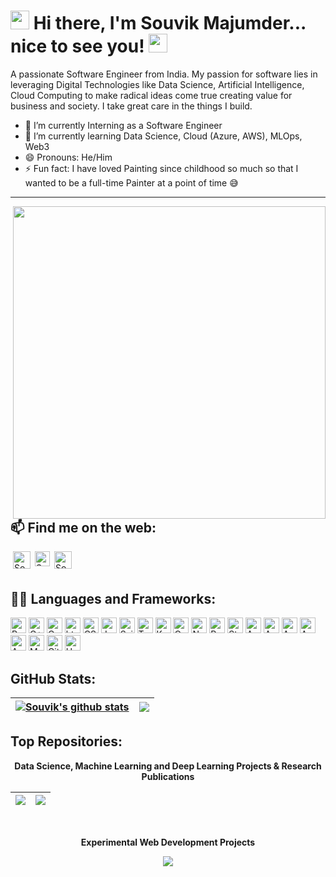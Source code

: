 # <img src="https://user-images.githubusercontent.com/86871718/161140687-a001991c-2804-4a42-9ecb-2a5bc96ddaf5.gif" width="30px">  Hi there, I'm Souvik Majumder... nice to see you! <img src="https://user-images.githubusercontent.com/86871718/161139862-048ac7a9-9731-4b2e-abba-165538b42917.gif" width="30px">

A passionate Software Engineer from India. My passion for software lies in leveraging Digital Technologies like Data Science, Artificial Intelligence, Cloud Computing to make radical ideas come true creating value for business and society. I take great care in the things I build.

<!--
I am also an open-source enthusiast and maintainer. i learned a lot from the open-source community and I love how collaboration and knowledge sharing happened through open-source.
-->

<!--
**souvikmajumder26/souvikmajumder26** is a ✨ _special_ ✨ repository because its `README.md` (this file) appears on your GitHub profile.

Here are some ideas to get you started:
-->

- 🔭 I’m currently Interning as a Software Engineer
- 🌱 I’m currently learning Data Science, Cloud (Azure, AWS), MLOps, Web3
- 😄 Pronouns: He/Him
- ⚡ Fun fact: I have loved Painting since childhood so much so that I wanted to be a full-time Painter at a point of time 😅
<!-- - 👯 I’m looking to collaborate on ...
- 🤔 I’m looking for help with ...
- 💬 Ask me about ...
- 📫 How to reach me: ... -->

----

<img align="right" width=500px src="https://user-images.githubusercontent.com/86871718/161144780-7411dd95-2bed-4519-a663-1959dc926f89.gif" />


## 📫 Find me on the web:

<img align="left" width="1px" src="https://user-images.githubusercontent.com/86871718/161148942-53861b51-a84c-4b93-990a-f75c2a3d5948.svg" />

<a href="https://www.linkedin.com/in/souvik-majumder-51b7881ba/" target="_blank">
  <img align="left" alt="Souvik's LinkedIn" width="28px" src="https://raw.githubusercontent.com/peterthehan/peterthehan/master/assets/linkedin.svg" />
</a>

<img align="left" width="1px" src="https://user-images.githubusercontent.com/86871718/161148942-53861b51-a84c-4b93-990a-f75c2a3d5948.svg" />

<a href="https://leetcode.com/Souvik_Majumder" target="_blank">
  <img align="left" alt="Souvik's LeetCode" width="24px" src="https://user-images.githubusercontent.com/86871718/161448571-af1d7626-22f8-4b37-8501-0e2ffb7ff595.svg" />
</a>

<img align="left" width="1px" src="https://user-images.githubusercontent.com/86871718/161148942-53861b51-a84c-4b93-990a-f75c2a3d5948.svg" />

<a href="https://orcid.org/0000-0002-2382-7401" target="_blank">
  <img align="left" alt="Souvik's ORCID" width="28px" src="https://upload.wikimedia.org/wikipedia/commons/0/06/ORCID_iD.svg" />
</a>

<br />
<br />


## 👨‍💻 Languages and Frameworks:

<!-- Using vector logos from https://www.vectorlogo.zone/ -->
<!-- img.shields.io -->
<!-- https://simpleicons.org/ -->

<p>
  
  <img alt="Python" src="https://img.shields.io/badge/-Python-1a73e8?style=flat-square&logo=python&logoColor=black" height="25" />
  <img alt="C++" src="https://img.shields.io/badge/-C++-E10098?style=flat-square&logo=cplusplus&logoColor=black" height="25" />
  <img alt="C" src="https://img.shields.io/badge/-C%20Programming-311C87?style=flat-square&logo=codio&logoColor=black" height="25" />
  <img alt="html5" src="https://img.shields.io/badge/-HTML5-E34F26?style=flat-square&logo=html5&logoColor=black" height="25" />
  <img alt="CSS" src="https://img.shields.io/badge/-CSS-007ACC?style=flat-square&logo=css3&logoColor=black" height="25" />
  <img alt="JavaScript" src="https://img.shields.io/badge/-JavaScript-yellow?style=flat-square&logo=javascript&logoColor=black" height="25" />
  <img alt="ScikitLearn" src="https://img.shields.io/badge/-ScikitLearn-007ACC?style=flat-square&logo=scikitlearn&logoColor=black" height="25" />
  <img alt="TensorFlow" src="https://img.shields.io/badge/-TensorFlow-FB542B?style=flat-square&logo=tensorflow&logoColor=black" height="25" />
  <img alt="Keras" src="https://img.shields.io/badge/-Keras-DD0031?style=flat-square&logo=keras&logoColor=black" height="25" />
  <img alt="OpenCV" src="https://img.shields.io/badge/-OpenCV-5C3EE8?style=flat-square&logo=opencv&logoColor=black" height="25" />
  <img alt="NumPy" src="https://img.shields.io/badge/-NumPy-2596be?style=flat-square&logo=numpy&logoColor=black" height="25" />
  <img alt="Pandas" src="https://img.shields.io/badge/-Pandas-430098?style=flat-square&logo=pandas&logoColor=black" height="25" />
  <img alt="Streamlit" src="https://img.shields.io/badge/-Streamlit-FF4B4B?style=flat-square&logo=streamlit&logoColor=black" height="25" />
  <img alt="Azure" src="https://img.shields.io/badge/-Microsoft%20Azure-007FFF?style=flat-square&logo=microsoftazure&logoColor=black" height="25" />
  <img alt="AWS" src="https://img.shields.io/badge/-Amazon%20Web%20Services-232F3E?style=flat-square&logo=amazonaws&logoColor=black" height="25" />
  <img alt="AWSS3" src="https://img.shields.io/badge/-AWS%20S3-569A31?style=flat-square&logo=amazons3&logoColor=black" height="25" />
  <img alt="AWSLambda" src="https://img.shields.io/badge/-AWS%20Lambda-FF6000?style=flat-square&logo=awslambda&logoColor=black" height="25" />
  <img alt="AWSDynamoDB" src="https://img.shields.io/badge/-AWS%20DynamoDB-4053D6?style=flat-square&logo=amazondynamodb&logoColor=black" height="25" />
  <img alt="MySQL" src="https://img.shields.io/badge/-MySQL-4479A1?style=flat-square&logo=mysql&logoColor=black" height="25" />
  <img alt="Git" src="https://img.shields.io/badge/-Git-E34F26?style=flat-square&logo=git&logoColor=black" height="25" />
  <img alt="Heroku" src="https://img.shields.io/badge/-Heroku-430098?style=flat-square&logo=heroku&logoColor=white" height="25" />

</p>


## GitHub Stats:

|<a href="https://github-readme-stats.vercel.app/api?username=souvikmajumder26&show_icons=true&include_all_commits=true&theme=swift&hide_border=true"><img align="center" src="https://github-readme-stats.vercel.app/api?username=souvikmajumder26&show_icons=true&include_all_commits=true&theme=swift&hide_border=true" alt="Souvik's github stats" /></a>|<a href="https://github-readme-stats.vercel.app/api/top-langs/?username=souvikmajumder26&layout=compact&theme=swift&hide_border=true"><img align="center" src="https://github-readme-stats.vercel.app/api/top-langs/?username=souvikmajumder26&layout=compact&theme=swift&hide_border=true" /></a>|
| ------------- | ------------- |


## Top Repositories:

<p align=center><b>Data Science, Machine Learning and Deep Learning Projects & Research Publications</b></p>

|<a href="https://github.com/souvikmajumder26/Any-Face-Clustering"><img align="center" src="https://github-readme-stats.vercel.app/api/pin/?username=souvikmajumder26&repo=Any-Face-Clustering&theme=gotham" /></a>|<a href="https://github.com/souvikmajumder26/ECG-Ensemble-XGBoost"><img align="center" src="https://github-readme-stats.vercel.app/api/pin/?username=souvikmajumder26&repo=ECG-Ensemble-XGBoost&theme=swift" /></a>|
| ------------- | ------------- |
<br />

<p align=center><b>Experimental Web Development Projects</b></p>
<p align=center>
<a href="https://github.com/souvikmajumder26/Arrow-India"><img align="center" src="https://github-readme-stats.vercel.app/api/pin/?username=souvikmajumder26&repo=Arrow-India&theme=swift" /></a>
</p>
<br />
